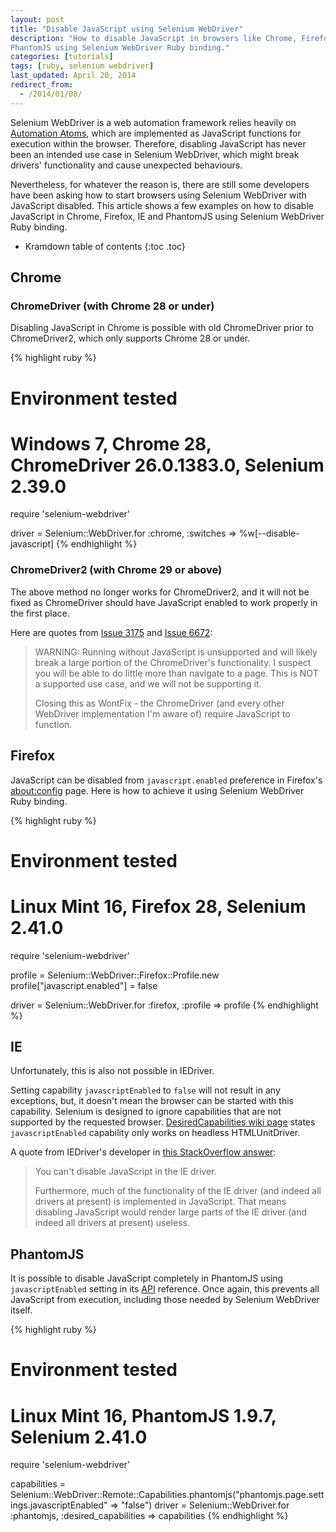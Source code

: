 ```yaml
---
layout: post
title: "Disable JavaScript using Selenium WebDriver"
description: "How to disable JavaScript in browsers like Chrome, Firefox, IE and
PhantomJS using Selenium WebDriver Ruby binding."
categories: [tutorials]
tags: [ruby, selenium webdriver]
last_updated: April 20, 2014
redirect_from:
  - /2014/01/08/
---
```

Selenium WebDriver is a web automation framework relies heavily on [Automation Atoms][Automation Atoms],
which are implemented as JavaScript functions for execution within the browser.
Therefore, disabling JavaScript has never been an intended use case in Selenium WebDriver,
which might break drivers' functionality and cause unexpected behaviours.

Nevertheless, for whatever the reason is,
there are still some developers have been asking
how to start browsers using Selenium WebDriver with JavaScript disabled.
This article shows a few examples on how to disable JavaScript
in Chrome, Firefox, IE and PhantomJS using Selenium WebDriver Ruby binding.

* Kramdown table of contents
{:toc .toc}

## Chrome

### ChromeDriver (with Chrome 28 or under)

Disabling JavaScript in Chrome is possible with old ChromeDriver prior to ChromeDriver2,
which only supports Chrome 28 or under.

{% highlight ruby %}
# Environment tested
# Windows 7, Chrome 28, ChromeDriver 26.0.1383.0, Selenium 2.39.0

require 'selenium-webdriver'

driver = Selenium::WebDriver.for :chrome, :switches => %w[--disable-javascript]
{% endhighlight %}

### ChromeDriver2 (with Chrome 29 or above)

The above method no longer works for ChromeDriver2, and it will not be fixed as ChromeDriver should have
JavaScript enabled to work properly in the first place.

Here are quotes from [Issue 3175][Issue 3175] and [Issue 6672][Issue 6672]:

> WARNING: Running without JavaScript is unsupported and will likely break a large portion of the ChromeDriver's functionality. I suspect you will be able to do little more than navigate to a page.  This is NOT a supported use case, and we will not be supporting it.
>
> Closing this as WontFix - the ChromeDriver (and every other WebDriver implementation I'm aware of) require JavaScript to function.

## Firefox

JavaScript can be disabled from `javascript.enabled` preference in Firefox's [about:config][about:config] page.
Here is how to achieve it using Selenium WebDriver Ruby binding.

{% highlight ruby %}
# Environment tested
# Linux Mint 16, Firefox 28, Selenium 2.41.0

require 'selenium-webdriver'

profile = Selenium::WebDriver::Firefox::Profile.new
profile["javascript.enabled"] = false

driver = Selenium::WebDriver.for :firefox, :profile => profile
{% endhighlight %}

## IE

Unfortunately, this is also not possible in IEDriver.

Setting capability `javascriptEnabled` to `false` will not result in any exceptions,
but, it doesn't mean the browser can be started with this capability.
Selenium is designed to ignore capabilities that are not supported by the requested browser.
[DesiredCapabilities wiki page][DesiredCapabilities wiki page] states `javascriptEnabled` capability only
works on headless HTMLUnitDriver.

A quote from IEDriver's developer in [this StackOverflow answer][Disable JS in IEDriver]:

> You can't disable JavaScript in the IE driver.
>
> Furthermore, much of the functionality of the IE driver
(and indeed all drivers at present) is implemented in JavaScript.
That means disabling JavaScript would render large parts of the IE driver
(and indeed all drivers at present) useless.

## PhantomJS

It is possible to disable JavaScript completely in PhantomJS
using `javascriptEnabled` setting in its [API][PhantomJS Settings API] reference.
Once again, this prevents all JavaScript from execution,
including those needed by Selenium WebDriver itself.

{% highlight ruby %}
# Environment tested
# Linux Mint 16, PhantomJS 1.9.7, Selenium 2.41.0

require 'selenium-webdriver'

capabilities = Selenium::WebDriver::Remote::Capabilities.phantomjs("phantomjs.page.settings.javascriptEnabled" => "false")
driver = Selenium::WebDriver.for :phantomjs, :desired_capabilities => capabilities
{% endhighlight %}

[Automation Atoms]: https://github.com/SeleniumHQ/selenium/wiki/Automation-Atoms
[Issue 3175]: https://github.com/seleniumhq/selenium-google-code-issue-archive/issues/3175
[Issue 6672]: https://github.com/seleniumhq/selenium-google-code-issue-archive/issues/6672
[about:config]: http://kb.mozillazine.org/About:config
[DesiredCapabilities wiki page]: https://github.com/SeleniumHQ/selenium/wiki/DesiredCapabilities#read-write-capabilities
[Disable JS in IEDriver]: http://stackoverflow.com/a/17292038/1177636
[PhantomJS Settings API]: https://github.com/ariya/phantomjs/wiki/API-Reference-WebPage#settings-object
